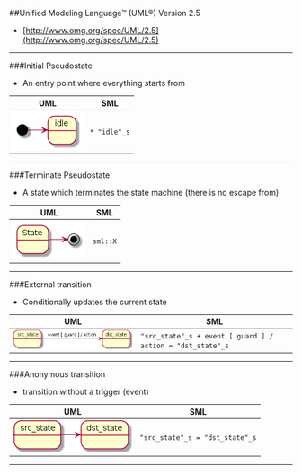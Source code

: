 ##Unified Modeling Language™ (UML®) Version 2.5

* [http://www.omg.org/spec/UML/2.5](http://www.omg.org/spec/UML/2.5)

---

###Initial Pseudostate

* An entry point where everything starts from

| UML | SML |
| - | - |
| ![](images/initial_state.png) | `* "idle"_s` |

---

###Terminate Pseudostate

* A state which terminates the state machine (there is no escape from)

| UML | SML |
| - | - |
| ![](images/terminate_state.png) | `sml::X`

---

###External transition

* Conditionally updates the current state

| UML | SML |
| - | - |
| ![](images/external_transition.png) | `"src_state"_s + event [ guard ] / action = "dst_state"_s`

---

###Anonymous transition

* transition without a trigger (event)

| UML | SML |
| - | - |
| ![](images/anonymous_transition.png) | `"src_state"_s = "dst_state"_s` |

---

<!--###Internal transition-->
<!--###Entry/Exit action-->
<!--###Self transition-->
<!--###Sub/Composite-->
<!--###Orthogonal regions-->
<!--###Deep History-->
<!--###Shallow History-->
<!--###Event defering-->
